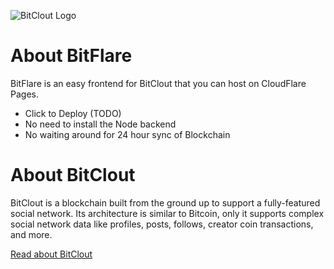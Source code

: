 ![BitClout Logo](https://bitclout.com/assets/img/camelcase_logo.svg)

# About BitFlare

BitFlare is an easy frontend for BitClout that you can host on CloudFlare Pages.

* Click to Deploy (TODO)
* No need to install the Node backend
* No waiting around for 24 hour sync of Blockchain

# About BitClout
BitClout is a blockchain built from the ground up to support a fully-featured
social network. Its architecture is similar to Bitcoin, only it supports complex
social network data like profiles, posts, follows, creator coin transactions, and
more.

[Read about BitClout](https://docs.bitclout.com/)
